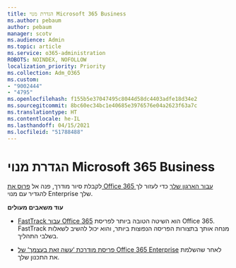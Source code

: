 ```yaml
---
title: הגדרת מנוי Microsoft 365 Business
ms.author: pebaum
author: pebaum
manager: scotv
ms.audience: Admin
ms.topic: article
ms.service: o365-administration
ROBOTS: NOINDEX, NOFOLLOW
localization_priority: Priority
ms.collection: Adm_O365
ms.custom:
- "9002444"
- "4795"
ms.openlocfilehash: f155b5e37047495c8044d58dc4403adfe18d34e2
ms.sourcegitcommit: 8bc60ec34bc1e40685e3976576e04a2623f63a7c
ms.translationtype: HT
ms.contentlocale: he-IL
ms.lasthandoff: 04/15/2021
ms.locfileid: "51788488"
---
```

# <a name="set-up-a-microsoft-365-business-subscription"></a>הגדרת מנוי Microsoft 365 Business

לקבלת סיור מודרך, פנה אל [פרוס את Office 365 עבור הארגון שלך](https://docs.microsoft.com/office365/enterprise/setup-overview-for-enterprises) כדי לעזור לך להגדיר עם מנוי Enterprise שלך.

**עוד משאבים מעולים**

- [FastTrack עבור Office 365](https://docs.microsoft.com/fasttrack/O365-fasttrack-benefit-for-office-365) הוא השיטה הטובה ביותר לפריסת Office 365. FastTrack מנחה אותך בתצורות הפריסה הנפוצות ביותר, והוא יכול להשיב לשאלות בשלבי התהליך. 

- [פריסת מודרכת ‘עשה זאת בעצמך‘ של Office 365 Enterprise](https://docs.microsoft.com/office365/enterprise/setup-overview-for-enterprises#do-it-yourself-guided-deployment-of-office-365-enterprise) לאחר שהשלמת את התכנון שלך. 
